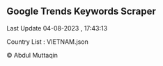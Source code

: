 

## Google Trends Keywords Scraper 
 
Last Update 04-08-2023 , 17:43:13

Country List :
VIETNAM.json



© Abdul Muttaqin 

